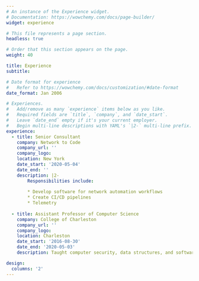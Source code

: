 ```yaml
---
# An instance of the Experience widget.
# Documentation: https://wowchemy.com/docs/page-builder/
widget: experience

# This file represents a page section.
headless: true

# Order that this section appears on the page.
weight: 40

title: Experience
subtitle:

# Date format for experience
#   Refer to https://wowchemy.com/docs/customization/#date-format
date_format: Jan 2006

# Experiences.
#   Add/remove as many `experience` items below as you like.
#   Required fields are `title`, `company`, and `date_start`.
#   Leave `date_end` empty if it's your current employer.
#   Begin multi-line descriptions with YAML's `|2-` multi-line prefix.
experience:
  - title: Senior Consultant 
    company: Network to Code
    company_url: ''
    company_logo: 
    location: New York
    date_start: '2020-05-04'
    date_end: ''
    description: |2-
        Responsibilities include:
        
        * Develop software for network automation workflows
        * Create CI/CD pipelines
        * Telemetry
        
  - title: Assistant Professor of Computer Science
    company: College of Charleston
    company_url: ''
    company_logo: 
    location: Charleston
    date_start: '2016-08-30'
    date_end: '2020-05-03'
    description: Taught computer security, data structures, and software engineering. Research in network security.

design:
  columns: '2'
---
```

